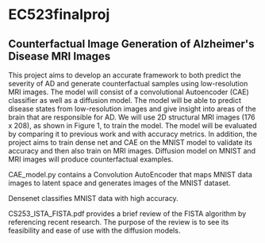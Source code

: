 # EC523finalproj

## Counterfactual Image Generation of Alzheimer's Disease MRI Images

This project aims to develop an accurate framework to both predict the severity of AD and generate counterfactual samples using low-resolution MRI images. The model will consist of a convolutional Autoencoder (CAE) classifier as well as a diffusion model. The model will be able to predict disease states from low-resolution images and give insight into areas of the brain that are responsible for AD. We will use 2D structural MRI images (176 x 208), as shown in Figure 1, to train the model. The model will be evaluated by comparing it to previous work and with accuracy metrics. In addition, the project aims to train dense net and CAE on the MNIST model to validate its accuracy and then also train on MRI images. Diffusion model on MNIST and MRI images will produce counterfactual examples.

CAE_model.py contains a Convolution AutoEncoder that maps MNIST data images to latent space and generates images of the MNIST dataset. 

Densenet classifies MNIST data with high accuracy.

CS253_ISTA_FISTA.pdf provides a brief review of the FISTA algorithm by referencing recent research. The purpose of the review is to see its feasibility and ease of use with the diffusion models.


